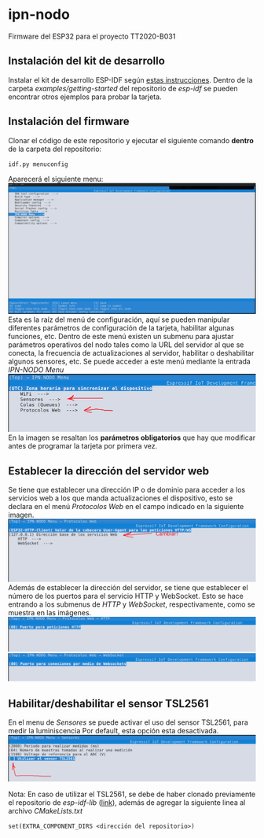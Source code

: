 # ipn-nodo
Firmware del ESP32 para el proyecto TT2020-B031

## Instalación del kit de desarrollo
Instalar el kit de desarrollo ESP-IDF según [estas instrucciones](https://docs.espressif.com/projects/esp-idf/en/latest/esp32/get-started/index.html#installation-step-by-step). 
Dentro de la carpeta *examples/getting-started* del repositorio de *esp-idf* se pueden encontrar otros ejemplos para
probar la tarjeta.

## Instalación del firmware
Clonar el código de este repositorio y ejecutar el siguiente comando **dentro** de la carpeta del repositorio:
```bash
idf.py menuconfig
```
Aparecerá el siguiente menu:
![Menú de configuración](doc/img/menuconfig_root.png)
Esta es la raíz del menú de configuración, aquí se pueden manipular diferentes parámetros de
configuración de la tarjeta, habilitar algunas funciones, etc. Dentro de este menú existen un submenu para 
ajustar parámetros operativos del nodo tales como la URL del servidor al que se conecta, la frecuencia de 
actualizaciones al servidor, habilitar o deshabilitar algunos sensores, etc. Se puede acceder a este menú mediante
la entrada *IPN-NODO Menu*
![Menú de IPN-Nodo](doc/img/menu_root.png)
En la imagen se resaltan los **parámetros obligatorios** que hay que modificar antes de programar la tarjeta 
por primera vez.
## Establecer la dirección del servidor web
Se tiene que establecer una dirección IP o de dominio para acceder a los servicios web a los que
manda actualizaciones el dispositivo, esto se declara en el menú *Protocolos Web* en el campo
indicado en la siguiente imagen.
![Menú de opciones web](doc/img/menu_webserv.png)
Además de establecer la dirección del servidor, se tiene que establecer el número de los puertos
para el servicio HTTP y WebSocket. Esto se hace entrando a los submenus de *HTTP* y *WebSocket*,
respectivamente, como se muestra en las imágenes. 
![Menú de opciones HTTP](doc/img/menu_http.png)
![Menú de opciones WebSockets](doc/img/menu_ws.png)
## Habilitar/deshabilitar el sensor TSL2561
En el menu de *Sensores* se puede activar el uso del sensor TSL2561, para medir la luminiscencia  Por default, esta
opción esta desactivada.
![Habilitar TSL2561](doc/img/menu_sensores.png)

Nota: En caso de utilizar el TSL2561, se debe de haber clonado previamente el
repositorio de *esp-idf-lib* ([link](https://github.com/UncleRus/esp-idf-lib)), además de agregar la siguiente 
linea al archivo *CMakeLists.txt*
```
set(EXTRA_COMPONENT_DIRS <dirección del repositorio>)
```
